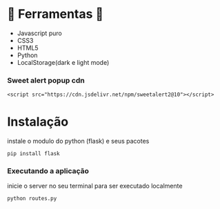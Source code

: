 # 👷 Ferramentas 👷
 - Javascript puro
 - CSS3
 - HTML5 
 - Python 
 - LocalStorage(dark e light mode)
 
 ### Sweet alert popup cdn
 
 `<script src="https://cdn.jsdelivr.net/npm/sweetalert2@10"></script>`
 
 # Instalação
 
 instale o modulo do python (flask) e seus pacotes
 
 `pip install flask`
 
 ### Executando a aplicação
 
 inicie o server no seu terminal para ser executado localmente
 
 `python routes.py`
 
 
 
 
